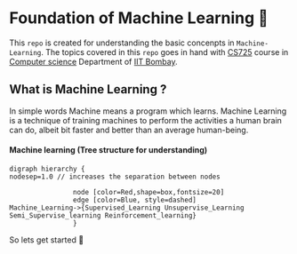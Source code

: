 # Foundation of Machine Learning :memo:

This `repo` is created for understanding the basic concenpts in `Machine-Learning`. The topics covered in this `repo` goes in hand with [CS725](https://www.cse.iitb.ac.in/~sunita/cs725/) course in [Computer science](https://www.cse.iitb.ac.in/) Department of [IIT Bombay](http://iitb.ac.in/).


## What is Machine Learning ?
In simple words Machine means a program which learns.
Machine Learning is a technique of training machines to perform the activities a human brain can do, albeit bit faster and better than an average human-being.


#### Machine learning (Tree structure for understanding)

```graphviz
digraph hierarchy {
nodesep=1.0 // increases the separation between nodes

                node [color=Red,shape=box,fontsize=20]
                edge [color=Blue, style=dashed]
Machine_Learning->{Supervised_Learning Unsupervise_Learning Semi_Supervise_learning Reinforcement_learning}
                }
```

So lets get started :rocket: 

